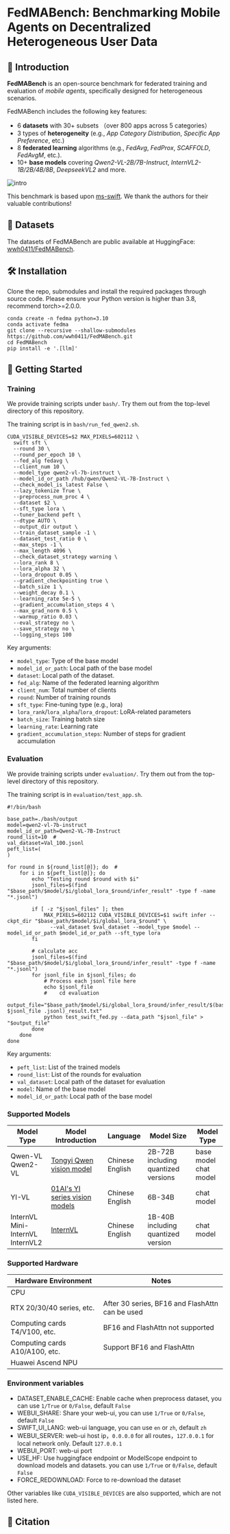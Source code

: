 # FedMABench: Benchmarking Mobile Agents on Decentralized Heterogeneous User Data


## 📝 Introduction
**FedMABench** is an open-source benchmark for federated training and evaluation of *mobile agents*, specifically designed for heterogeneous scenarios. 


FedMABench includes the following key features:
- 6 **datasets** with 30+ subsets （over 800 apps across 5 categories）
- 3 types of **heterogeneity** (e.g., *App Category Distribution*, *Specific App Preference*, etc.)
- 8 **federated learning** algorithms (e.g., *FedAvg*, *FedProx*, *SCAFFOLD*, *FedAvgM*, etc.).
- 10+ **base models** covering *Qwen2-VL-2B/7B-Instruct*, *InternVL2-1B/2B/4B/8B*, *DeepseekVL2* and more.



![intro](FedMABench.png)

This benchmark is based upon [ms-swift](https://github.com/modelscope/ms-swift/).
We thank the authors for their valuable contributions!

## 📱 Datasets
The datasets of FedMABench are public available at HuggingFace: [wwh0411/FedMABench](https://huggingface.co/datasets/wwh0411/FedMABench).

## 🛠️ Installation


Clone the repo, submodules and install the required packages through source code.
Please ensure your Python version is higher than 3.8, recommend torch>=2.0.0.
```
conda create -n fedma python=3.10
conda activate fedma
git clone --recursive --shallow-submodules https://github.com/wwh0411/FedMABench.git
cd FedMABench
pip install -e '.[llm]'
```

## 🚀 Getting Started

### Training

We provide training scripts under `bash/`. Try them out from the top-level directory of this repository.

The training script is in `bash/run_fed_qwen2.sh`.

```
CUDA_VISIBLE_DEVICES=$2 MAX_PIXELS=602112 \
  swift sft \
  --round 30 \
  --round_per_epoch 10 \
  --fed_alg fedavg \
  --client_num 10 \
  --model_type qwen2-vl-7b-instruct \
  --model_id_or_path /hub/qwen/Qwen2-VL-7B-Instruct \
  --check_model_is_latest False \
  --lazy_tokenize True \
  --preprocess_num_proc 4 \
  --dataset $2 \
  --sft_type lora \
  --tuner_backend peft \
  --dtype AUTO \
  --output_dir output \
  --train_dataset_sample -1 \
  --dataset_test_ratio 0 \
  --max_steps -1 \
  --max_length 4096 \
  --check_dataset_strategy warning \
  --lora_rank 8 \
  --lora_alpha 32 \
  --lora_dropout 0.05 \
  --gradient_checkpointing true \
  --batch_size 1 \
  --weight_decay 0.1 \
  --learning_rate 5e-5 \
  --gradient_accumulation_steps 4 \
  --max_grad_norm 0.5 \
  --warmup_ratio 0.03 \
  --eval_strategy no \
  --save_strategy no \
  --logging_steps 100
```

Key arguments:

- `model_type`: Type of the base model
- `model_id_or_path`: Local path of the base model
- `dataset`: Local path of the dataset. 
- `fed_alg`: Name of the federated learning algorithm
- `client_num`: Total number of clients
- `round`: Number of training rounds
- `sft_type`: Fine-tuning type (e.g., lora)
- `lora_rank`/`lora_alpha`/`lora_dropout`: LoRA-related parameters
- `batch_size`: Training batch size
- `learning_rate`: Learning rate
- `gradient_accumulation_steps`: Number of steps for gradient accumulation

### Evaluation

We provide training scripts under `evaluation/`. Try them out from the top-level directory of this repository.

The training script is in `evaluation/test_app.sh`.

```
#!/bin/bash

base_path=./bash/output
model=qwen2-vl-7b-instruct
model_id_or_path=Qwen2-VL-7B-Instruct
round_list=10  #
val_dataset=Val_100.jsonl
peft_list=(
)

for round in ${round_list[@]}; do  # 
    for i in ${peft_list[@]}; do
        echo "Testing round $round with $i"
        jsonl_files=$(find "$base_path/$model/$i/global_lora_$round/infer_result" -type f -name "*.jsonl")

        if [ -z "$jsonl_files" ]; then
            MAX_PIXELS=602112 CUDA_VISIBLE_DEVICES=$1 swift infer --ckpt_dir "$base_path/$model/$i/global_lora_$round" \
              --val_dataset $val_dataset --model_type $model --model_id_or_path $model_id_or_path --sft_type lora
        fi

        # calculate acc
        jsonl_files=$(find "$base_path/$model/$i/global_lora_$round/infer_result" -type f -name "*.jsonl")
        for jsonl_file in $jsonl_files; do
            # Process each jsonl file here
            echo $jsonl_file
            #    cd evaluation
            output_file="$base_path/$model/$i/global_lora_$round/infer_result/$(basename $jsonl_file .jsonl)_result.txt"
            python test_swift_fed.py --data_path "$jsonl_file" > "$output_file"
        done
    done
done
```

Key arguments:
- `peft_list`: List of the trained models
- `round_list`: List of the rounds for evaluation
- `val_dataset`: Local path of the dataset for evaluation
- `model`: Name of the base model
- `model_id_or_path`: Local path of the base model



### Supported Models

| Model Type                                                | Model Introduction                                                                     | Language           | Model Size                            | Model Type               |
|-----------------------------------------------------------|----------------------------------------------------------------------------------------|--------------------|---------------------------------------|--------------------------|
| Qwen-VL<br>Qwen2-VL                      | [Tongyi Qwen vision model](https://github.com/QwenLM)                                  | Chinese<br>English | 2B-72B<br>including quantized versions    | base model<br>chat model |
| YI-VL                                                      | [01AI's YI series vision models](https://github.com/01-ai)                             | Chinese<br>English | 6B-34B                                | chat model               |
| InternVL<br>Mini-InternVL<br>InternVL2                    | [InternVL](https://github.com/OpenGVLab/InternVL)                                      | Chinese<br>English | 1B-40B<br>including quantized version | chat model               |


### Supported Hardware

| Hardware Environment           | Notes                                           |
|--------------------------------|-------------------------------------------------|
| CPU                            |                                                 |
| RTX 20/30/40 series, etc.      | After 30 series, BF16 and FlashAttn can be used |
| Computing cards T4/V100, etc.  | BF16 and FlashAttn not supported                |
| Computing cards A10/A100, etc. | Support BF16 and FlashAttn                      |
| Huawei Ascend NPU              |                                                 |

### Environment variables

- DATASET_ENABLE_CACHE: Enable cache when preprocess dataset, you can use `1/True` or `0/False`, default `False`
- WEBUI_SHARE: Share your web-ui, you can use `1/True` or `0/False`, default `False`
- SWIFT_UI_LANG: web-ui language, you can use `en` or `zh`, default `zh`
- WEBUI_SERVER: web-ui host ip，`0.0.0.0` for all routes，`127.0.0.1` for local network only. Default `127.0.0.1`
- WEBUI_PORT: web-ui port
- USE_HF: Use huggingface endpoint or ModelScope endpoint to download models and datasets. you can use `1/True` or `0/False`, default `False`
- FORCE_REDOWNLOAD: Force to re-download the dataset

Other variables like `CUDA_VISIBLE_DEVICES` are also supported, which are not listed here.



## 📎 Citation

```bibtex

```


